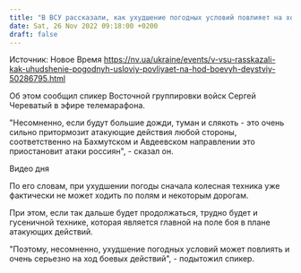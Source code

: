 ```yaml
---
title: "В ВСУ рассказали, как ухудшение погодных условий повлияет на ход боевых действий"
date: Sat, 26 Nov 2022 09:18:00 +0200
draft: false
---
```

Источник: Новое Время https://nv.ua/ukraine/events/v-vsu-rasskazali-kak-uhudshenie-pogodnyh-usloviy-povliyaet-na-hod-boevyh-deystviy-50286795.html


Об этом сообщил спикер Восточной группировки войск Сергей Череватый в эфире телемарафона.

"Несомненно, если будут большие дожди, туман и слякоть - это очень сильно притормозит атакующие действия любой стороны, соответственно на Бахмутском и Авдеевском направлении это приостановит атаки россиян", - сказал он.

 Видео дня   

По его словам, при ухудшении погоды сначала колесная техника уже фактически не может ходить по полям и некоторым дорогам.

 При этом, если так дальше будет продолжаться, трудно будет и гусеничной технике, которая является главной на поле боя в плане атакующих действий.

"Поэтому, несомненно, ухудшение погодных условий может повлиять и очень серьезно на ход боевых действий", - подытожил спикер.
